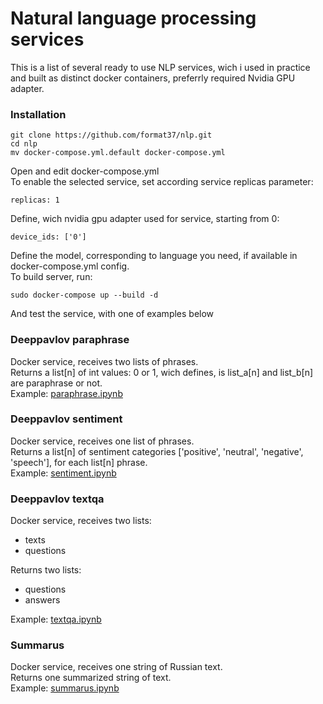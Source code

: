 # Natural language processing services
This is a list of several ready to use NLP services, wich i used in practice and built as distinct docker containers, preferrly required Nvidia GPU adapter.
### Installation
```
git clone https://github.com/format37/nlp.git
cd nlp
mv docker-compose.yml.default docker-compose.yml
```
Open and edit docker-compose.yml  
To enable the selected service, set according service replicas parameter:
```
replicas: 1  
```
Define, wich nvidia gpu adapter used for service, starting from 0:
```
device_ids: ['0']
```
Define the model, corresponding to language you need, if available in docker-compose.yml config.  
To build server, run:
```
sudo docker-compose up --build -d
```
And test the service, with one of examples below
### Deeppavlov paraphrase
Docker service, receives two lists of phrases.  
Returns a list[n] of int values: 0 or 1, wich defines, is list_a[n] and list_b[n] are paraphrase or not.  
Example: [paraphrase.ipynb](https://github.com/format37/nlp/blob/main/examples/paraphrase.ipynb)
### Deeppavlov sentiment
Docker service, receives one list of phrases.  
Returns a list[n] of sentiment categories ['positive', 'neutral', 'negative', 'speech'], for each list[n] phrase.  
Example: [sentiment.ipynb](https://github.com/format37/nlp/blob/main/examples/sentiment.ipynb)
### Deeppavlov textqa
Docker service, receives two lists:
* texts
* questions  
  
Returns two lists:
* questions
* answers  
  
Example: [textqa.ipynb](https://github.com/format37/nlp/blob/main/examples/textqa.ipynb)
### Summarus
Docker service, receives one string of Russian text.  
Returns one summarized string of text.  
Example: [summarus.ipynb](https://github.com/format37/nlp/blob/main/examples/summarus.ipynb)
